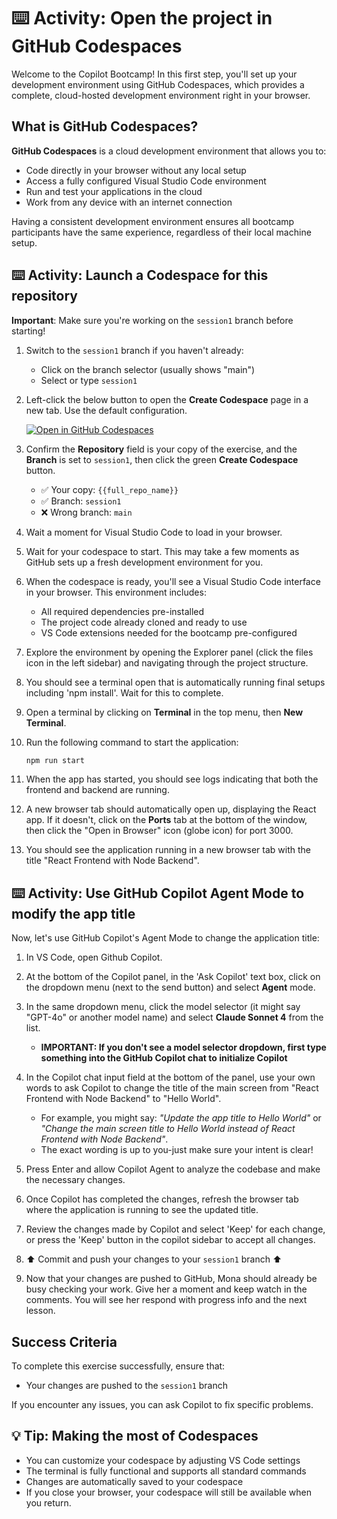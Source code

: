 # :keyboard: Activity: Open the project in GitHub Codespaces

Welcome to the Copilot Bootcamp! In this first step, you'll set up your development environment using GitHub Codespaces, which provides a complete, cloud-hosted development environment right in your browser.

## What is GitHub Codespaces?

**GitHub Codespaces** is a cloud development environment that allows you to:

- Code directly in your browser without any local setup
- Access a fully configured Visual Studio Code environment
- Run and test your applications in the cloud
- Work from any device with an internet connection

Having a consistent development environment ensures all bootcamp participants have the same experience, regardless of their local machine setup.

## :keyboard: Activity: Launch a Codespace for this repository

**Important**: Make sure you're working on the `session1` branch before starting!

1. Switch to the `session1` branch if you haven't already:
   - Click on the branch selector (usually shows "main")
   - Select or type `session1`

1. Left-click the below button to open the **Create Codespace** page in a new tab. Use the default configuration.

   [![Open in GitHub Codespaces](https://github.com/codespaces/badge.svg)](https://codespaces.new/{{full_repo_name}}/tree/session1?quickstart=1)

1. Confirm the **Repository** field is your copy of the exercise, and the **Branch** is set to `session1`, then click the green **Create Codespace** button.

   - ✅ Your copy: `{{full_repo_name}}`
   - ✅ Branch: `session1`
   - ❌ Wrong branch: `main`

1. Wait a moment for Visual Studio Code to load in your browser.

1. Wait for your codespace to start. This may take a few moments as GitHub sets up a fresh development environment for you.

1. When the codespace is ready, you'll see a Visual Studio Code interface in your browser. This environment includes:
   - All required dependencies pre-installed
   - The project code already cloned and ready to use
   - VS Code extensions needed for the bootcamp pre-configured

1. Explore the environment by opening the Explorer panel (click the files icon in the left sidebar) and navigating through the project structure.

1. You should see a terminal open that is automatically running final setups including 'npm install'. Wait for this to complete.

1. Open a terminal by clicking on **Terminal** in the top menu, then **New Terminal**.

1. Run the following command to start the application:

   ```bash
   npm run start
   ```

1. When the app has started, you should see logs indicating that both the frontend and backend are running.

1. A new browser tab should automatically open up, displaying the React app. If it doesn't, click on the **Ports** tab at the bottom of the window, then click the "Open in Browser" icon (globe icon) for port 3000.

1. You should see the application running in a new browser tab with the title "React Frontend with Node Backend".

## :keyboard: Activity: Use GitHub Copilot Agent Mode to modify the app title

Now, let's use GitHub Copilot's Agent Mode to change the application title:

1. In VS Code, open Github Copilot.

1. At the bottom of the Copilot panel, in the 'Ask Copilot' text box, click on the dropdown menu (next to the send button) and select **Agent** mode.

1. In the same dropdown menu, click the model selector (it might say "GPT-4o" or another model name) and select **Claude Sonnet 4** from the list.
   - **IMPORTANT: If you don't see a model selector dropdown, first type something into the GitHub Copilot chat to initialize Copilot**

1. In the Copilot chat input field at the bottom of the panel, use your own words to ask Copilot to change the title of the main screen from "React Frontend with Node Backend" to "Hello World".
   - For example, you might say: _"Update the app title to Hello World"_ or _"Change the main screen title to Hello World instead of React Frontend with Node Backend"_.
   - The exact wording is up to you-just make sure your intent is clear!

1. Press Enter and allow Copilot Agent to analyze the codebase and make the necessary changes.

1. Once Copilot has completed the changes, refresh the browser tab where the application is running to see the updated title.

1. Review the changes made by Copilot and select 'Keep' for each change, or press the 'Keep' button in the copilot sidebar to accept all changes.

1. :arrow_up: Commit and push your changes to your `session1` branch :arrow_up:

1. Now that your changes are pushed to GitHub, Mona should already be busy checking your work. Give her a moment and keep watch in the comments. You will see her respond with progress info and the next lesson.

## Success Criteria

To complete this exercise successfully, ensure that:

- Your changes are pushed to the `session1` branch

If you encounter any issues, you can ask Copilot to fix specific problems.

## :bulb: Tip: Making the most of Codespaces

- You can customize your codespace by adjusting VS Code settings
- The terminal is fully functional and supports all standard commands
- Changes are automatically saved to your codespace
- If you close your browser, your codespace will still be available when you return.
